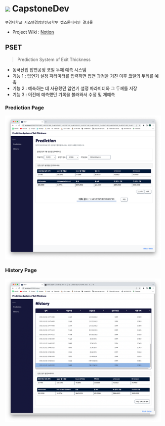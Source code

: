 # <img src="./frontend/src/assets/favicon.ico" width=23> CapstoneDev
```bash
부경대학교 시스템경영안전공학부 캡스톤디자인 결과물
```
- Project Wiki : [Notion](https://www.notion.so/6cf3e2079ecd479388d1aad014948f02)

## PSET
> Prediction System of Exit Thickness
- 동국산업 압연공정 코일 두께 예측 시스템
- 기능 1 : 압연기 설정 파라미터를 입력하면 압연 과정을 거친 이후 코일의 두께를 예측
- 기능 2 : 예측하는 데 사용했던 압연기 설정 파라미터와 그 두께를 저장
- 기능 3 : 이전에 예측했던 기록을 불러와서 수정 및 재예측

### Prediction Page
<img src="./img/PredictionPage.png">

### History Page
<img src="./img/HistoryPage.png">